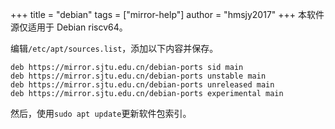 +++
title = "debian"
tags = ["mirror-help"]
author = "hmsjy2017"
+++
本软件源仅适用于 Debian riscv64。

编辑`/etc/apt/sources.list`，添加以下内容并保存。

```
deb https://mirror.sjtu.edu.cn/debian-ports sid main
deb https://mirror.sjtu.edu.cn/debian-ports unstable main
deb https://mirror.sjtu.edu.cn/debian-ports unreleased main
deb https://mirror.sjtu.edu.cn/debian-ports experimental main
```
然后，使用`sudo apt update`更新软件包索引。
